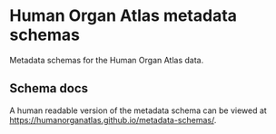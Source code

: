 # Human Organ Atlas metadata schemas

Metadata schemas for the Human Organ Atlas data.

## Schema docs

A human readable version of the metadata schema can be viewed at https://humanorganatlas.github.io/metadata-schemas/.
